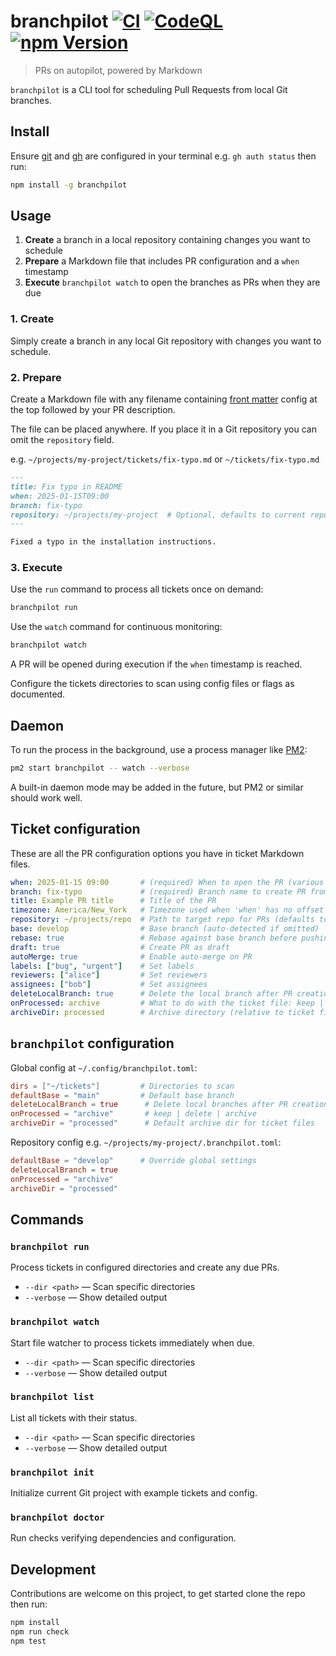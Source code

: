 # branchpilot [![CI](https://github.com/AlecRust/branchpilot/actions/workflows/ci.yml/badge.svg)](https://github.com/AlecRust/branchpilot/actions/workflows/ci.yml) [![CodeQL](https://github.com/AlecRust/branchpilot/actions/workflows/github-code-scanning/codeql/badge.svg)](https://github.com/AlecRust/branchpilot/actions/workflows/github-code-scanning/codeql) [![npm Version](https://img.shields.io/npm/v/branchpilot)](https://www.npmjs.com/package/branchpilot)

> PRs on autopilot, powered by Markdown

`branchpilot` is a CLI tool for scheduling Pull Requests from local Git branches.

## Install

Ensure [git](https://git-scm.com/) and [gh](https://cli.github.com/) are configured in your terminal e.g. `gh auth status`
then run:

```bash
npm install -g branchpilot
```

## Usage

1. **Create** a branch in a local repository containing changes you want to schedule
2. **Prepare** a Markdown file that includes PR configuration and a `when` timestamp
3. **Execute** `branchpilot watch` to open the branches as PRs when they are due

### 1. Create

Simply create a branch in any local Git repository with changes you want to schedule.

### 2. Prepare

Create a Markdown file with any filename containing [front matter](https://gohugo.io/content-management/front-matter/) config at the top followed by your PR description.

The file can be placed anywhere. If you place it in a Git repository you can omit the `repository` field.

e.g. `~/projects/my-project/tickets/fix-typo.md` or `~/tickets/fix-typo.md`

```markdown
---
title: Fix typo in README
when: 2025-01-15T09:00
branch: fix-typo
repository: ~/projects/my-project  # Optional, defaults to current repository
---

Fixed a typo in the installation instructions.
```

### 3. Execute

Use the `run` command to process all tickets once on demand:

```bash
branchpilot run
```

Use the `watch` command for continuous monitoring:

```bash
branchpilot watch
```

A PR will be opened during execution if the `when` timestamp is reached.

Configure the tickets directories to scan using config files or flags as documented.

## Daemon

To run the process in the background, use a process manager like [PM2](https://pm2.keymetrics.io/):

```bash
pm2 start branchpilot -- watch --verbose
```

A built-in daemon mode may be added in the future, but PM2 or similar should work well.

## Ticket configuration

These are all the PR configuration options you have in ticket Markdown files.

```yaml
when: 2025-01-15 09:00       # (required) When to open the PR (various formats supported)
branch: fix-typo             # (required) Branch name to create PR from
title: Example PR title      # Title of the PR
timezone: America/New_York   # Timezone used when 'when' has no offset (defaults to system)
repository: ~/projects/repo  # Path to target repo for PRs (defaults to current repo)
base: develop                # Base branch (auto-detected if omitted)
rebase: true                 # Rebase against base branch before pushing
draft: true                  # Create PR as draft
autoMerge: true              # Enable auto-merge on PR
labels: ["bug", "urgent"]    # Set labels
reviewers: ["alice"]         # Set reviewers
assignees: ["bob"]           # Set assignees
deleteLocalBranch: true      # Delete the local branch after PR creation
onProcessed: archive         # What to do with the ticket file: keep | delete | archive
archiveDir: processed        # Archive directory (relative to ticket file or absolute, defaults to "processed")
```

## `branchpilot` configuration

Global config at `~/.config/branchpilot.toml`:

```toml
dirs = ["~/tickets"]         # Directories to scan
defaultBase = "main"         # Default base branch
deleteLocalBranch = true      # Delete local branches after PR creation
onProcessed = "archive"       # keep | delete | archive
archiveDir = "processed"      # Default archive dir for ticket files
```

Repository config e.g. `~/projects/my-project/.branchpilot.toml`:

```toml
defaultBase = "develop"      # Override global settings
deleteLocalBranch = true
onProcessed = "archive"
archiveDir = "processed"
```

## Commands

### `branchpilot run`

Process tickets in configured directories and create any due PRs.

- `--dir <path>` — Scan specific directories
- `--verbose` — Show detailed output

### `branchpilot watch`

Start file watcher to process tickets immediately when due.

- `--dir <path>` — Scan specific directories
- `--verbose` — Show detailed output

### `branchpilot list`

List all tickets with their status.

- `--dir <path>` — Scan specific directories
- `--verbose` — Show detailed output

### `branchpilot init`

Initialize current Git project with example tickets and config.

### `branchpilot doctor`

Run checks verifying dependencies and configuration.

## Development

Contributions are welcome on this project, to get started clone the repo then run:

```bash
npm install
npm run check
npm test
```
